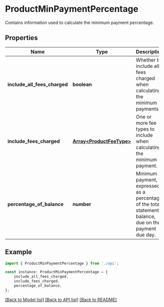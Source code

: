 # ProductMinPaymentPercentage

Contains information used to calculate the minimum payment percentage.

## Properties

Name | Type | Description | Notes
------------ | ------------- | ------------- | -------------
**include_all_fees_charged** | **boolean** | Whether to include all fees charged when calculating the minimum payments. | [optional] [default to undefined]
**include_fees_charged** | [**Array&lt;ProductFeeType&gt;**](ProductFeeType.md) | One or more fee types to include when calculating the minimum payment. | [default to undefined]
**percentage_of_balance** | **number** | Minimum payment, expressed as a percentage of the total statement balance, due on the payment due day. | [default to undefined]

## Example

```typescript
import { ProductMinPaymentPercentage } from './api';

const instance: ProductMinPaymentPercentage = {
    include_all_fees_charged,
    include_fees_charged,
    percentage_of_balance,
};
```

[[Back to Model list]](../README.md#documentation-for-models) [[Back to API list]](../README.md#documentation-for-api-endpoints) [[Back to README]](../README.md)

